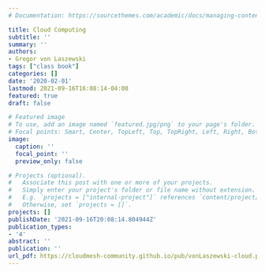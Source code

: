 ```yaml
---
# Documentation: https://sourcethemes.com/academic/docs/managing-content/

title: Cloud Computing
subtitle: ''
summary: ''
authors:
- Gregor von Laszewski
tags: ["class book"]
categories: []
date: '2020-02-01'
lastmod: 2021-09-16T16:08:14-04:00
featured: true
draft: false

# Featured image
# To use, add an image named `featured.jpg/png` to your page's folder.
# Focal points: Smart, Center, TopLeft, Top, TopRight, Left, Right, BottomLeft, Bottom, BottomRight.
image:
  caption: ''
  focal_point: ''
  preview_only: false

# Projects (optional).
#   Associate this post with one or more of your projects.
#   Simply enter your project's folder or file name without extension.
#   E.g. `projects = ["internal-project"]` references `content/project/deep-learning/index.md`.
#   Otherwise, set `projects = []`.
projects: []
publishDate: '2021-09-16T20:08:14.804944Z'
publication_types:
- '4'
abstract: ''
publication: ''
url_pdf: https://cloudmesh-community.github.io/pub/vonLaszewski-cloud.pdf
---
```

